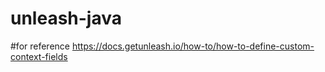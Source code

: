 # unleash-java

#for reference
https://docs.getunleash.io/how-to/how-to-define-custom-context-fields